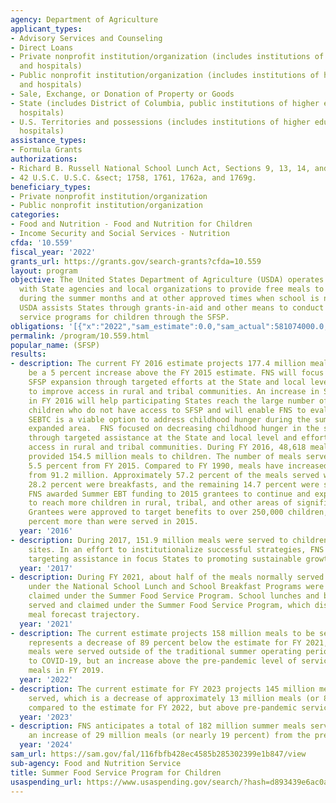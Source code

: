 ```yaml
---
agency: Department of Agriculture
applicant_types:
- Advisory Services and Counseling
- Direct Loans
- Private nonprofit institution/organization (includes institutions of higher education
  and hospitals)
- Public nonprofit institution/organization (includes institutions of higher education
  and hospitals)
- Sale, Exchange, or Donation of Property or Goods
- State (includes District of Columbia, public institutions of higher education and
  hospitals)
- U.S. Territories and possessions (includes institutions of higher education and
  hospitals)
assistance_types:
- Formula Grants
authorizations:
- Richard B. Russell National School Lunch Act, Sections 9, 13, 14, and 26, as amended.
- 42 U.S.C. U.S.C. &sect; 1758, 1761, 1762a, and 1769g.
beneficiary_types:
- Private nonprofit institution/organization
- Public nonprofit institution/organization
categories:
- Food and Nutrition - Food and Nutrition for Children
- Income Security and Social Services - Nutrition
cfda: '10.559'
fiscal_year: '2022'
grants_url: https://grants.gov/search-grants?cfda=10.559
layout: program
objective: The United States Department of Agriculture (USDA) operates SFSP in partnership
  with State agencies and local organizations to provide free meals to eligible children
  during the summer months and at other approved times when school is not in session.
  USDA assists States through grants-in-aid and other means to conduct nonprofit food
  service programs for children through the SFSP.
obligations: '[{"x":"2022","sam_estimate":0.0,"sam_actual":581074000.0,"usa_spending_actual":15525181.94},{"x":"2023","sam_estimate":655333000.0,"sam_actual":0.0,"usa_spending_actual":12652967.52},{"x":"2024","sam_estimate":846331000.0,"sam_actual":0.0,"usa_spending_actual":13644573.06}]'
permalink: /program/10.559.html
popular_name: (SFSP)
results:
- description: The current FY 2016 estimate projects 177.4 million meals, which would
    be a 5 percent increase above the FY 2015 estimate. FNS will focus on sustaining
    SFSP expansion through targeted efforts at the State and local level, efforts
    to improve access in rural and tribal communities. An increase in SEBTC funding
    in FY 2016 will help participating States reach the large number of low-income
    children who do not have access to SFSP and will enable FNS to evaluate whether
    SEBTC is a viable option to address childhood hunger during the summer over an
    expanded area.  FNS focused on decreasing childhood hunger in the summer months
    through targeted assistance at the State and local level and efforts to improve
    access in rural and tribal communities. During FY 2016, 48,618 meal service sites
    provided 154.5 million meals to children. The number of meals served declined
    5.5 percent from FY 2015. Compared to FY 1990, meals have increased 70.2 percent
    from 91.2 million. Approximately 57.2 percent of the meals served were lunches,
    28.2 percent were breakfasts, and the remaining 14.7 percent were suppers or snacks.
    FNS awarded Summer EBT funding to 2015 grantees to continue and expand their efforts
    to reach more children in rural, tribal, and other areas of significant need.
    Grantees were approved to target benefits to over 250,000 children, nearly 90
    percent more than were served in 2015.
  year: '2016'
- description: During 2017, 151.9 million meals were served to children at 40,386
    sites. In an effort to institutionalize successful strategies, FNS shifted from
    targeting assistance in focus States to promoting sustainable growth nationwide.
  year: '2017'
- description: During FY 2021, about half of the meals normally served and claimed
    under the National School Lunch and School Breakfast Programs were served and
    claimed under the Summer Food Service Program. School lunches and breakfasts were
    served and claimed under the Summer Food Service Program, which distorts the normal
    meal forecast trajectory.
  year: '2021'
- description: The current estimate projects 158 million meals to be served. This
    represents a decrease of 89 percent below the estimate for FY 2021, when summer
    meals were served outside of the traditional summer operating period in response
    to COVID-19, but an increase above the pre-pandemic level of service of 142 million
    meals in FY 2019.
  year: '2022'
- description: The current estimate for FY 2023 projects 145 million meals will be
    served, which is a decrease of approximately 13 million meals (or 8.3 percent)
    compared to the estimate for FY 2022, but above pre-pandemic service levels
  year: '2023'
- description: FNS anticipates a total of 182 million summer meals served in 2024,
    an increase of 29 million meals (or nearly 19 percent) from the previous year.
  year: '2024'
sam_url: https://sam.gov/fal/116fbfb428ec4585b285302399e1b847/view
sub-agency: Food and Nutrition Service
title: Summer Food Service Program for Children
usaspending_url: https://www.usaspending.gov/search/?hash=d893439e6ac0a626f29d9f8a93b1a00e
---
```

